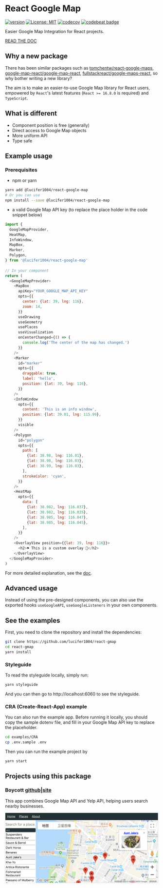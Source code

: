 # React Google Map

[![version](https://img.shields.io/badge/%40lucifer1004%2Freact--google--map-3.0.0-blue.svg)](https://www.npmjs.com/package/@lucifer1004/react-google-map)
[![License: MIT](https://img.shields.io/badge/License-MIT-yellow.svg)](https://opensource.org/licenses/MIT)
[![codecov](https://codecov.io/gh/lucifer1004/react-google-map/branch/master/graph/badge.svg)](https://codecov.io/gh/lucifer1004/react-google-map)
[![codebeat badge](https://codebeat.co/badges/e7a5b064-277b-496d-9528-6fb835eb6ad4)](https://codebeat.co/projects/github-com-lucifer1004-react-google-map-master)

Easier Google Map Integration for React projects.

[READ THE DOC](https://react-google-map.gabriel-wu.com)

## Why a new package

There has been similar packages such as
[tomchentw/react-google-maps](https://github.com/tomchentw/react-google-maps),
[google-map-react/google-map-react](https://github.com/google-map-react/google-map-react),
[fullstackreact/google-maps-react](https://github.com/fullstackreact/google-maps-react),
so why bother writing a new library?

The aim is to make an easier-to-use Google Map library for React users,
empowered by `React`'s latest features (`React >= 16.8.0` is required) and
`TypeScript`.

## What is different

- Component position is free (generally)
- Direct access to Google Map objects
- More uniform API
- Type safe

## Example usage

### Prerequisites

- npm or yarn

```sh
yarn add @lucifer1004/react-google-map
# Or you can use
npm install --save @lucifer1004/react-google-map
```

- a valid Google Map API key (to replace the place holder in the code snippet
  below)

```javascript
import {
  GoogleMapProvider,
  HeatMap,
  InfoWindow,
  MapBox,
  Marker,
  Polygon,
} from '@lucifer1004/react-google-map'

// In your component
return (
  <GoogleMapProvider>
    <MapBox
      apiKey="YOUR_GOOGLE_MAP_API_KEY"
      opts={{
        center: {lat: 39, lng: 116},
        zoom: 14,
      }}
      useDrawing
      useGeometry
      usePlaces
      useVisualization
      onCenterChanged={() => {
        console.log('The center of the map has changed.')
      }}
    />
    <Marker
      id="marker"
      opts={{
        draggable: true,
        label: 'hello',
        position: {lat: 39, lng: 116},
      }}
    />
    <InfoWindow
      opts={{
        content: 'This is an info window',
        position: {lat: 39.01, lng: 115.99},
      }}
      visible
    />
    <Polygon
      id="polygon"
      opts={{
        path: [
          {lat: 38.98, lng: 116.01},
          {lat: 38.98, lng: 116.03},
          {lat: 38.99, lng: 116.03},
        ],
        strokeColor: 'cyan',
      }}
    />
    <HeatMap
      opts={{
        data: [
          {lat: 38.982, lng: 116.037},
          {lat: 38.982, lng: 116.035},
          {lat: 38.985, lng: 116.047},
          {lat: 38.985, lng: 116.045},
        ],
      }}
    />
    <OverlayView position={{lat: 39, lng: 116}}>
      <h2>⚑ This is a custom overlay 🙌</h2>
    </OverlayView>
  </GoogleMapProvider>
)
```

For more detailed explanation, see the
[doc](https://react-google-map.garbiel-wu.com).

## Advanced usage

Instead of using the pre-designed components, you can also use the exported
hooks `useGoogleAPI`, `useGoogleListeners` in your own components.

## See the examples

First, you need to clone the repository and install the dependencies:

```sh
git clone https://github.com/lucifer1004/react-gmap
cd react-gmap
yarn install
```

### Styleguide

To read the styleguide locally, simply run:

```sh
yarn styleguide
```

And you can then go to http://localhost:6060 to see the styleguide.

### CRA (Create-React-App) example

You can also run the example app. Before running it locally, you should copy the
sample dotenv file, and fill in your Google Map API key to replace the
placeholder.

```sh
cd examples/CRA
cp .env.sample .env
```

Then you can run the example project by

```sh
yarn start
```

## Projects using this package

### Boycott [github](https://github.com/lucifer1004/boycott)|[site](https://boycott.gabriel-wu.com)

This app combines Google Map API and Yelp API, helping users search nearby
businesses.

![Screenshot](./images/boycott.png)

